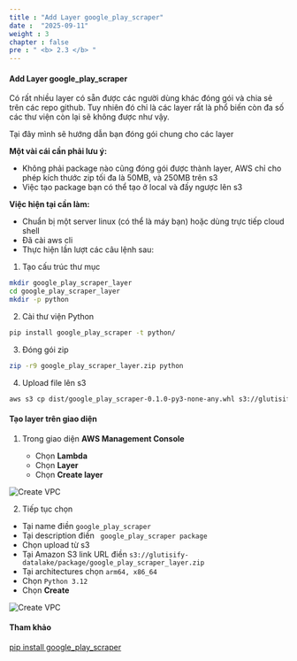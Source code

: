 ```yaml
---
title : "Add Layer google_play_scraper"
date :  "2025-09-11" 
weight : 3
chapter : false
pre : " <b> 2.3 </b> "
---
```


#### Add Layer google_play_scraper

Có rất nhiều layer có sẵn được các người dùng khác đóng gói và chia sẻ trên các repo github. Tuy nhiên đó chỉ là các layer rất là phổ biến còn đa số các thư viện còn lại sẽ không được như vậy.

Tại đây mình sẽ hướng dẫn bạn đóng gói chung cho các layer

**Một vài cái cần phải lưu ý:**
- Không phải package nào cũng đóng gói được thành layer, AWS chỉ cho phép kích thước zip tối đa là 50MB, và 250MB trên s3
- Việc tạo package bạn có thể tạo ở local và đấy ngược lên s3

**Việc hiện tại cần làm:**
- Chuẩn bị một server linux (có thể là máy bạn) hoặc dùng trực tiếp cloud shell
- Đã cài aws cli
- Thực hiện lần lượt các câu lệnh sau:

1. Tạo cấu trúc thư mục
```bash
mkdir google_play_scraper_layer
cd google_play_scraper_layer
mkdir -p python
```

2. Cài thư viện Python

```bash
pip install google_play_scraper -t python/
```

3. Đóng gói zip

```bash
zip -r9 google_play_scraper_layer.zip python
```

4. Upload file lên s3

```bash
aws s3 cp dist/google_play_scraper-0.1.0-py3-none-any.whl s3://glutisify/package/
```
#### Tạo layer trên giao diện

1. Trong giao diện **AWS Management Console**

   - Chọn **Lambda**
   - Chọn **Layer**
   - Chọn **Create layer**

![Create VPC](/images/2/1.png?featherlight=false&width=90pc)


2. Tiếp tục chọn

- Tại name điền ```google_play_scraper```
- Tại description điền ``` google_play_scraper package```
- Chọn upload từ s3
- Tại Amazon S3 link URL điền ```s3://glutisify-datalake/package/google_play_scraper_layer.zip```
- Tại architectures chọn ```arm64, x86_64```
- Chọn ```Python 3.12```
- Chọn **Create**

![Create VPC](/images/2/2.png?featherlight=false&width=90pc)


#### Tham khảo
[pip install google_play_scraper](https://pypi.org/project/google-play-scraper/)
